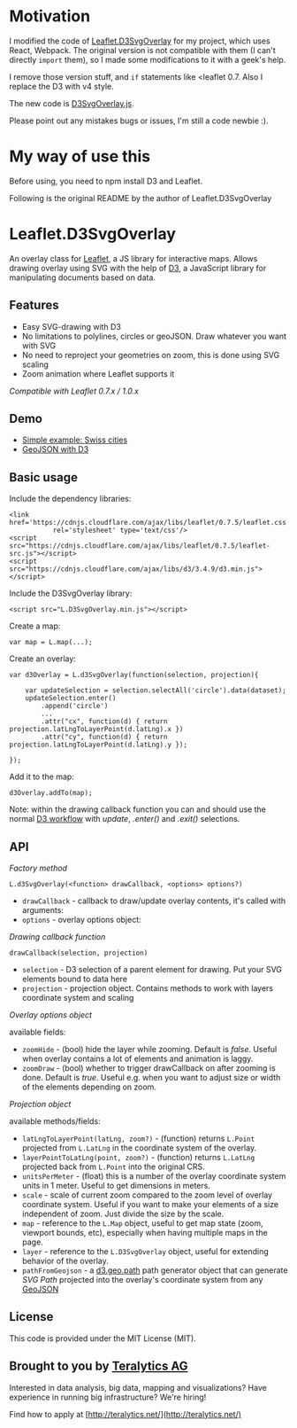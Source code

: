Motivation
===============
I modified the code of [Leaflet.D3SvgOverlay](https://github.com/teralytics/Leaflet.D3SvgOverlay) for my project, which uses React, Webpack. The original version is not compatible with them (I can't directly `import` them), so I made some modifications to it with a geek's help. 

I remove those version stuff, and `if` statements like <leaflet 0.7. Also I replace the D3 with v4 style.

The new code is [D3SvgOverlay.js](https://github.com/akiori/Leaflet.D3SvgOverlay/blob/master/D3SvgOverlay.js).

Please point out any mistakes bugs or issues, I'm still a code newbie :).

My way of use this
===============
Before using, you need to npm install D3 and Leaflet. 
 
Following is the original README by the author of Leaflet.D3SvgOverlay

Leaflet.D3SvgOverlay
===============

An overlay class for [Leaflet](http://leafletjs.com), a JS 
library for interactive maps.  Allows drawing overlay using SVG
with the help of [D3](http://d3js.org), a JavaScript library
for manipulating documents based on data.

## Features

 * Easy SVG-drawing with D3
 * No limitations to polylines, circles or geoJSON. Draw whatever you want with SVG
 * No need to reproject your geometries on zoom, this is done using SVG scaling
 * Zoom animation where Leaflet supports it

*Compatible with Leaflet 0.7.x / 1.0.x*

## Demo

* [Simple example: Swiss cities](http://bl.ocks.org/xEviL/4921fff1d70f5601d159)
* [GeoJSON with D3](http://bl.ocks.org/xEviL/0c4f628645c6c21c8b3a)

## Basic usage

Include the dependency libraries:

    <link href='https://cdnjs.cloudflare.com/ajax/libs/leaflet/0.7.5/leaflet.css'
               rel='stylesheet' type='text/css'/>
    <script src="https://cdnjs.cloudflare.com/ajax/libs/leaflet/0.7.5/leaflet-src.js"></script>
    <script src="https://cdnjs.cloudflare.com/ajax/libs/d3/3.4.9/d3.min.js"></script>

Include the D3SvgOverlay library:

    <script src="L.D3SvgOverlay.min.js"></script>

Create a map:

    var map = L.map(...);

Create an overlay:

    var d3Overlay = L.d3SvgOverlay(function(selection, projection){
    
        var updateSelection = selection.selectAll('circle').data(dataset);
        updateSelection.enter()
            .append('circle')
            ...
            .attr("cx", function(d) { return projection.latLngToLayerPoint(d.latLng).x })
            .attr("cy", function(d) { return projection.latLngToLayerPoint(d.latLng).y });
        
    });

Add it to the map:

    d3Overlay.addTo(map);

Note: within the drawing callback function you can and should use the normal [D3 workflow](https://github.com/mbostock/d3/wiki/Selections) with *update*, *.enter()* and *.exit()* selections.

## API

*Factory method*

    L.d3SvgOverlay(<function> drawCallback, <options> options?)

 * `drawCallback`  - callback to draw/update overlay contents, it's called with arguments:
 * `options`  - overlay options object:
 
 
*Drawing callback function*

    drawCallback(selection, projection)
 
 * `selection`   - D3 selection of a parent element for drawing. Put your SVG elements bound to data here
 * `projection`  - projection object. Contains methods to work with layers coordinate system and scaling
  
*Overlay options object*

available fields:

 * `zoomHide`   - (bool) hide the layer while zooming. Default is *false*. Useful when overlay contains a lot of elements and animation is laggy.
 * `zoomDraw`   - (bool) whether to trigger drawCallback on after zooming is done. Default is *true*. Useful e.g. when you want to adjust size or width of the elements depending on zoom.

*Projection object*

available methods/fields:

 * `latLngToLayerPoint(latLng, zoom?)`   - (function) returns `L.Point` projected from `L.LatLng` in the coordinate system of the overlay.
 * `layerPointToLatLng(point, zoom?)`    - (function) returns `L.LatLng` projected back from `L.Point` into the original CRS.
 * `unitsPerMeter`    - (float) this is a number of the overlay coordinate system units in 1 meter. Useful to get dimensions in meters.
 * `scale`  - scale of current zoom compared to the zoom level of overlay coordinate system. Useful if you want to make your elements of a size independent of zoom. Just divide the size by the scale.
 * `map`    - reference to the `L.Map` object, useful to get map state (zoom, viewport bounds, etc), especially when having multiple maps in the page.
 * `layer`  - reference to the `L.D3SvgOverlay` object, useful for extending behavior of the overlay.
 * `pathFromGeojson` - a [d3.geo.path](https://github.com/mbostock/d3/wiki/Geo-Paths#path) path generator object that can generate _SVG Path_ projected into the overlay's coordinate system from any [GeoJSON](http://geojson.org/)

## License

This code is provided under the MIT License (MIT).

## Brought to you by [Teralytics AG](http://teralytics.net/)

Interested in data analysis, big data, mapping and visualizations? Have experience in running big infrastructure? We're hiring!

Find how to apply at [http://teralytics.net/](http://teralytics.net/)
